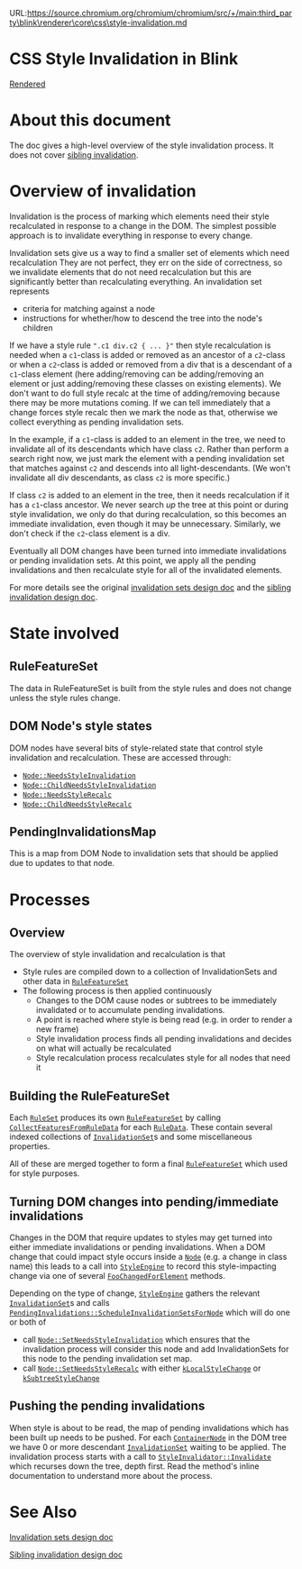 URL:https://source.chromium.org/chromium/chromium/src/+/main:third_party\blink\renderer\core\css\style-invalidation.md
# CSS Style Invalidation in Blink

[Rendered](https://chromium.googlesource.com/chromium/src/+/HEAD/third_party/blink/renderer/core/css/style-invalidation.md)

# About this document

The doc gives a high-level overview of the style invalidation process.
It does not cover [sibling invalidation](https://goo.gl/z0Z9gn).

# Overview of invalidation

Invalidation is the process
of marking which elements need their style recalculated
in response to a change in the DOM.
The simplest possible approach
is to invalidate everything in response to every change.

Invalidation sets give us a way
to find a smaller set of elements which need recalculation
They are not perfect,
they err on the side of correctness,
so we invalidate elements that do not need recalculation
but this are significantly better than recalculating everything.
An invalidation set represents

*   criteria for matching against a node
*   instructions for whether/how to descend the tree into the node's children

If we have a style rule `".c1 div.c2 { ... }"`
then style recalculation is needed
when a `c1`-class is added or removed
as an ancestor of a `c2`-class
or when a `c2`-class is added or removed
from a div that is a descendant of a `c1`-class element
(here adding/removing can be adding/removing an element
or just adding/removing these classes on existing elements).
We don't want to do full style recalc
at the time of adding/removing
because there may be more mutations coming.
If we can tell immediately that a change forces style recalc
then we mark the node as that,
otherwise we collect everything as pending invalidation sets.

In the example,
if a `c1`-class is added to an element in the tree,
we need to invalidate all of its descendants which have class `c2`.
Rather than perform a search right now,
we just mark the element with a pending invalidation set
that matches against `c2`
and descends into all light-descendants.
(We won't invalidate all div descendants, as class `c2` is more specific.)

If class `c2` is added to an element in the tree,
then it needs recalculation
if it has a `c1`-class ancestor.
We never search _up_ the tree at this point
or during style invalidation,
we only do that during recalculation,
so this becomes an immediate invalidation,
even though it may be unnecessary.
Similarly, we don't check if the `c2`-class element is a div.

Eventually all DOM changes have been turned into immediate invalidations
or pending invalidation sets.
At this point,
we apply all the pending invalidations
and then recalculate style for all of the invalidated elements.

For more details see the original [invalidation sets design doc](https://goo.gl/3ane6s)
and the [sibling invalidation design doc](https://goo.gl/z0Z9gn).

# State involved

## RuleFeatureSet

The data in RuleFeatureSet is built from the style rules
and does not change unless the style rules change.

## DOM Node's style states

DOM nodes have several bits of style-related state
that control style invalidation and recalculation.
These are accessed through:

* [`Node::NeedsStyleInvalidation`](https://cs.chromium.org/?q=symbol:%5Eblink::Node::NeedsStyleInvalidation$)
* [`Node::ChildNeedsStyleInvalidation`](https://cs.chromium.org/?q=symbol:%5Eblink::Node::ChildNeedsStyleInvalidation$)
* [`Node::NeedsStyleRecalc`](https://cs.chromium.org/?q=symbol:%5Eblink::Node::NeedsStyleRecalc$)
* [`Node::ChildNeedsStyleRecalc`](https://cs.chromium.org/?q=symbol:%5Eblink::Node::ChildNeedsStyleRecalc$)



## PendingInvalidationsMap

This is a map from
DOM Node to
invalidation sets that should be applied due to updates to that node.


# Processes


## Overview

The overview of style invalidation and recalculation is that

* Style rules are compiled down to a collection of InvalidationSets
  and other data
  in [`RuleFeatureSet`](https://cs.chromium.org/?q=symbol:%5Eblink::RuleFeatureSet$)
* The following process is then applied continuously
  * Changes to the DOM cause nodes or subtrees to be immediately invalidated
    or to accumulate pending invalidations.
  * A point is reached where style is being read
    (e.g. in order to render a new frame)
  * Style invalidation process finds all pending invalidations
    and decides on what will actually be recalculated
  * Style recalculation process recalculates style
    for all nodes that need it


## Building the RuleFeatureSet

Each [`RuleSet`](https://cs.chromium.org/?q=symbol:%5Eblink::RuleSet$)
produces its own
[`RuleFeatureSet`](https://cs.chromium.org/?q=symbol:%5Eblink::RuleFeatureSet$)
by calling [`CollectFeaturesFromRuleData`](https://cs.chromium.org/?q=symbol:%5Eblink::RuleFeatureSet::CollectFeaturesFromRuleData$)
for each [`RuleData`](https://cs.chromium.org/?q=symbol:%5Eblink::RuleData$).
These contain several indexed collections of [`InvalidationSet`](https://cs.chromium.org/?q=symbol:%5Eblink::InvalidationSet$)s
and some miscellaneous properties.

All of these are merged together to form a final [`RuleFeatureSet`](https://cs.chromium.org/?q=symbol:%5Eblink::RuleFeatureSet$)
which used for style purposes.


## Turning DOM changes into pending/immediate invalidations

Changes in the DOM that require updates to styles
may get turned into either immediate invalidations or pending invalidations.
When a DOM change that could impact style occurs inside a [`Node`](https://cs.chromium.org/?q=symbol:%5Eblink::Node$)
(e.g. a change in class name)
this leads to a call into [`StyleEngine`](https://cs.chromium.org/?q=symbol:%5Eblink::StyleEngine$)
to record this style-impacting change via one of several [`FooChangedForElement`](https://cs.chromium.org/?q=symbol:%5Eblink::StyleEngine::.*ChangedForElement$) methods.

Depending on the type of change,
[`StyleEngine`](https://cs.chromium.org/?q=symbol:%5Eblink::StyleEngine$) gathers the relevant [`InvalidationSet`](https://cs.chromium.org/?q=symbol:%5Eblink::InvalidationSet$)s
and calls [`PendingInvalidations::ScheduleInvalidationSetsForNode`](https://cs.chromium.org/?q=symbol:%5Eblink::PendingInvalidations::ScheduleInvalidationSetsForNode$)
which will do one or both of

* call [`Node::SetNeedsStyleInvalidation`](https://cs.chromium.org/?q=symbol:%5Eblink::Node::SetNeedsStyleInvalidation$)
  which ensures that the invalidation process will consider this node
  and add InvalidationSets for this node to the pending invalidation set map.
* call [`Node::SetNeedsStyleRecalc`](https://cs.chromium.org/?q=symbol:%5Eblink::Node::SetNeedsStyleRecalc$)
  with either [`kLocalStyleChange`](https://cs.chromium.org/?q=symbol:%5Eblink::StyleChangeType::kLocalStyleChange$) or [`kSubtreeStyleChange`](https://cs.chromium.org/?q=symbol:%5Eblink::StyleChangeType::kSubtreeStyleChange$)


## Pushing the pending invalidations

When style is about to be read,
the map of pending invalidations which has been built up
needs to be pushed.
For each [`ContainerNode`](https://cs.chromium.org/?q=symbol:%5Eblink::ContainerNode$) in the DOM tree
we have 0 or more descendant [`InvalidationSet`](https://cs.chromium.org/?q=symbol:%5Eblink::InvalidationSet$) waiting to be applied.
The invalidation process starts with a call to [`StyleInvalidator::Invalidate`](https://cs.chromium.org/?q=symbol:%5Eblink::StyleInvalidator::Invalidate$)
which recurses down the tree, depth first.
Read the method's inline documentation to understand more about the process.

# See Also

[Invalidation sets design doc](https://goo.gl/3ane6s)

[Sibling invalidation design doc](https://goo.gl/z0Z9gn)

